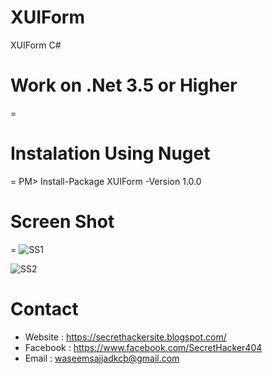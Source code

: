 # XUIForm
XUIForm C#
# Work on .Net 3.5 or Higher
=
# Instalation Using Nuget
=
    PM> Install-Package XUIForm -Version 1.0.0

# Screen Shot
=
![SS1](https://user-images.githubusercontent.com/37972599/62003299-9bae1580-b12e-11e9-8867-029728169649.PNG)


![SS2](https://user-images.githubusercontent.com/37972599/62003301-ac5e8b80-b12e-11e9-924a-a5c27674b423.PNG)


Contact
=
- Website : https://secrethackersite.blogspot.com/
- Facebook : https://www.facebook.com/SecretHacker404
- Email : waseemsajjadkcb@gmail.com
